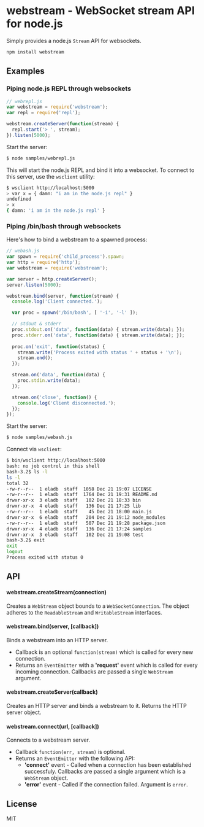 # webstream - WebSocket stream API for node.js #

Simply provides a node.js ```Stream``` API for websockets.

```bash
npm install webstream
```

## Examples

### Piping node.js REPL through websockets ###

```javascript
// webrepl.js
var webstream = require('webstream');
var repl = require('repl');

webstream.createServer(function(stream) {
  repl.start('> ', stream);
}).listen(5000);
```

Start the server:

```bash
$ node samples/webrepl.js
```

This will start the node.js REPL and bind it into a websocket. 
To connect to this server, use the ```wsclient``` utility:

```bash
$ wsclient http://localhost:5000
> var x = { damn: "i am in the node.js repl" }
undefined
> x
{ damn: 'i am in the node.js repl' }
```

### Piping /bin/bash through websockets ###

Here's how to bind a webstream to a spawned process:

```javascript
// webash.js
var spawn = require('child_process').spawn;
var http = require('http');
var webstream = require('webstream');

var server = http.createServer();
server.listen(5000);

webstream.bind(server, function(stream) {
  console.log('Client connected.');

  var proc = spawn('/bin/bash', [ '-i', '-l' ]);

  // stdout & stderr
  proc.stdout.on('data', function(data) { stream.write(data); });
  proc.stderr.on('data', function(data) { stream.write(data); });
  
  proc.on('exit', function(status) {
    stream.write('Process exited with status ' + status + '\n');
    stream.end();
  });

  stream.on('data', function(data) {
    proc.stdin.write(data);
  });

  stream.on('close', function() {
    console.log('Client disconnected.');
  });
});
```

Start the server:

```bash
$ node samples/webash.js
```

Connect via ```wsclient```:

```bash
$ bin/wsclient http://localhost:5000
bash: no job control in this shell
bash-3.2$ ls -l
ls -l
total 32
-rw-r--r--  1 eladb  staff  1058 Dec 21 19:07 LICENSE
-rw-r--r--  1 eladb  staff  1764 Dec 21 19:31 README.md
drwxr-xr-x  3 eladb  staff   102 Dec 21 18:33 bin
drwxr-xr-x  4 eladb  staff   136 Dec 21 17:25 lib
-rw-r--r--  1 eladb  staff    45 Dec 21 18:00 main.js
drwxr-xr-x  6 eladb  staff   204 Dec 21 19:12 node_modules
-rw-r--r--  1 eladb  staff   507 Dec 21 19:28 package.json
drwxr-xr-x  4 eladb  staff   136 Dec 21 17:24 samples
drwxr-xr-x  3 eladb  staff   102 Dec 21 19:08 test
bash-3.2$ exit
exit
logout
Process exited with status 0
```

## API

#### webstream.createStream(connection) ###
Creates a ```WebStream``` object bounds to a ```WebSocketConnection```. 
The object adheres to the ```ReadableStream``` and ```WritableStream``` interfaces.

#### webstream.bind(server, [callback])
Binds a webstream into an HTTP server.

 * Callback is an optional ```function(stream)``` which is called for every new connection.
 * Returns an ```EventEmitter``` with a __'request'__ event which is called for every incoming connection. 
   Callbacks are passed a single ```WebStream``` argument.

#### webstream.createServer(callback)
Creates an HTTP server and binds a webstream to it. Returns the HTTP server object.

#### webstream.connect(url, [callback]) ###
Connects to a webstream server. 

 * Callback ```function(err, stream)``` is optional.
 * Returns an ```EventEmitter``` with the following API:
   * __'connect'__ event - Called when a connection has been established successfuly. Callbacks are passed a single 
     argument which is a ```WebStream``` object.
   * __'error'__ event - Called if the connection failed. Argument is ```error```.

## License ##

MIT
